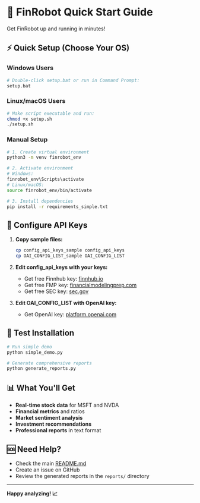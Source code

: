 # 🚀 FinRobot Quick Start Guide

Get FinRobot up and running in minutes!

## ⚡ Quick Setup (Choose Your OS)

### Windows Users
```bash
# Double-click setup.bat or run in Command Prompt:
setup.bat
```

### Linux/macOS Users
```bash
# Make script executable and run:
chmod +x setup.sh
./setup.sh
```

### Manual Setup
```bash
# 1. Create virtual environment
python3 -m venv finrobot_env

# 2. Activate environment
# Windows:
finrobot_env\Scripts\activate
# Linux/macOS:
source finrobot_env/bin/activate

# 3. Install dependencies
pip install -r requirements_simple.txt
```

## 🔑 Configure API Keys

1. **Copy sample files:**
   ```bash
   cp config_api_keys_sample config_api_keys
   cp OAI_CONFIG_LIST_sample OAI_CONFIG_LIST
   ```

2. **Edit config_api_keys with your keys:**
   - Get free Finnhub key: [finnhub.io](https://finnhub.io/)
   - Get free FMP key: [financialmodelingprep.com](https://financialmodelingprep.com/)
   - Get free SEC key: [sec.gov](https://sec.gov/)

3. **Edit OAI_CONFIG_LIST with OpenAI key:**
   - Get OpenAI key: [platform.openai.com](https://platform.openai.com/)

## 🧪 Test Installation

```bash
# Run simple demo
python simple_demo.py

# Generate comprehensive reports
python generate_reports.py
```

## 📊 What You'll Get

- **Real-time stock data** for MSFT and NVDA
- **Financial metrics** and ratios
- **Market sentiment analysis**
- **Investment recommendations**
- **Professional reports** in text format

## 🆘 Need Help?

- Check the main [README.md](README.md)
- Create an issue on GitHub
- Review the generated reports in the `reports/` directory

---

**Happy analyzing! 📈**